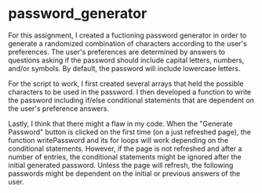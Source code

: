 # password_generator

For this assignment, I created a fuctioning password generator in order to generate a randomized combination of characters according to the user's preferences.
The user's preferences are determined by answers to questions asking if the password should include capital letters, numbers, and/or symbols. By default, the password will include lowercase letters.

For the script to work, I first created several arrays that held the possible characters to be used in the password. I then developed a function to write the password including if/else conditional statements that are dependent on the user's preference answers.

Lastly, I think that there might a flaw in my code. When the "Generate Password" button is clicked on the first time (on a just refreshed page), the function writePassword and its for loops will work depending on the conditional statements. However, if the page is not refreshed and after a number of entries, the conditional statements might be ignored after the initial generated password. Unless the page will refresh, the following passwords might be dependent on the initial or previous answers of the user.